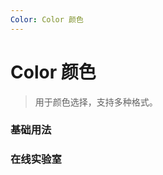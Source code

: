 ```yaml
---
Color: Color 颜色
---
```

# Color 颜色

> 用于颜色选择，支持多种格式。

### 基础用法

<ClientOnly>
<field-color-demo blockName="colorField1" onlineDemo="https://codepen.io/w3cmark/pen/oNvMPVv"/>
</ClientOnly>

### 在线实验室
<ClientOnly>
<ams-config name="color" type="field"/>
</ClientOnly>
